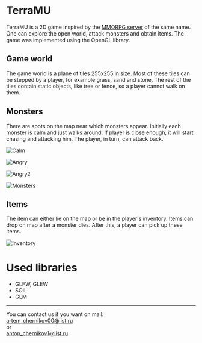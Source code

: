 # TerraMU
TerraMU is a 2D game inspired by the [MMORPG server](https://www.terra.mu/) of the same name. One can explore the open world, attack monsters and obtain items. The game was implemented using the OpenGL library.

## Game world
The game world is a plane of tiles 255x255 in size. Most of these tiles can be stepped by a player, for example grass, sand and stone. The rest of the tiles contain static objects, like tree or fence, so a player cannot walk on them.

## Monsters
There are spots on the map near which monsters appear. Initially each monster is calm and just walks around. If player is close enough, it will start chasing and attacking him. The player, in turn, can attack back.

![Calm](https://media.giphy.com/media/yJMz20ivZmPQNnTSmK/giphy.gif)

![Angry](https://media.giphy.com/media/bCMyH9sEHFOHKRxdtS/giphy.gif)

![Angry2](https://media.giphy.com/media/4KJkaFUOzjR2U0CI5A/giphy.gif)

![Monsters](https://media.giphy.com/media/GJdPg5aByjcFTQlqaO/giphy.gif)

## Items
The item can either lie on the map or be in the player's inventory. Items can drop on map after a monster dies. After this, a player can pick up these items.

![Inventory](https://media.giphy.com/media/HGCswEMpAhkPwDTksf/giphy.gif)

# Used libraries
* GLFW, GLEW
* SOIL
* GLM

---
You can contact us if you want on mail:  
artem_chernikov00@list.ru  
or  
anton_chernikov1@list.ru
